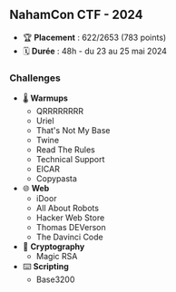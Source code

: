 
## NahamCon CTF - 2024

- 🏆 **Placement** : 622/2653 (783 points)
- 🗓️ **Durée** : 48h - du 23 au 25 mai 2024

### Challenges

- 🌡️ **Warmups**
    - QRRRRRRRR
    - Uriel
    - That's Not My Base
    - Twine
    - Read The Rules
    - Technical Support
    - EICAR
    - Copypasta
- 🌐 **Web**
   - iDoor
   - All About Robots
   - Hacker Web Store
   - Thomas DEVerson
   - The Davinci Code
- 🔐 **Cryptography**
   - Magic RSA
- ⌨️ **Scripting**
   - Base3200

